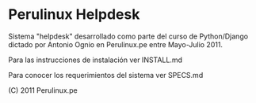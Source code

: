 Perulinux Helpdesk
==================

Sistema "helpdesk" desarrollado como parte del curso de Python/Django
dictado por Antonio Ognio en Perulinux.pe entre Mayo-Julio 2011.

Para las instrucciones de instalación ver INSTALL.md

Para conocer los requerimientos del sistema ver SPECS.md

(C) 2011 Perulinux.pe 
